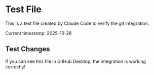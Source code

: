 # Test File

This is a test file created by Claude Code to verify the git integration.

Current timestamp: 2025-10-28

## Test Changes

If you can see this file in GitHub Desktop, the integration is working correctly!

